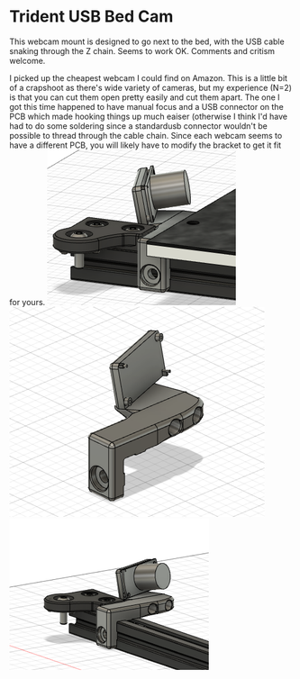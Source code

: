 # Trident USB Bed Cam
This webcam mount is designed to go next to the bed, with the USB cable snaking through the Z chain.
Seems to work OK.  Comments and critism welcome.

I picked up the cheapest webcam I could find on Amazon.
This is a little bit of a crapshoot as there's wide variety of cameras, but my experience (N=2) is that you can cut them open pretty easily and cut them apart.
The one I got this time happened to have manual focus and a USB connector on the PCB which made hooking things up much eaiser (otherwise I think I'd have had to do some soldering since a standardusb connector wouldn't be possible to thread through the cable chain.
Since each webcam seems to have a different PCB, you will likely have to modify the bracket to get it fit for yours.
<img src="usbcameraall.png" size="60%">
<img src="usbcameraasm.png" size="60%">
<img src="usbcameranobed.png" size="60%">
